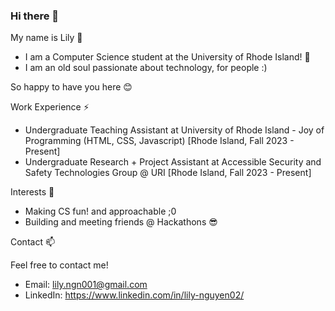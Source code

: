 ### Hi there 👋

My name is Lily 🌱

* I am a Computer Science student at the University of Rhode Island! 🌊
* I am an old soul passionate about technology, for people :)

So happy to have you here 😊

Work Experience ⚡

* Undergraduate Teaching Assistant at University of Rhode Island - Joy of Programming (HTML, CSS, Javascript) [Rhode Island, Fall 2023 - Present]
* Undergraduate Research + Project Assistant at Accessible Security and Safety Technologies Group @ URI [Rhode Island, Fall 2023 - Present]
  
Interests 💬

* Making CS fun! and approachable ;0
* Building and meeting friends @ Hackathons 😎

Contact 📫

Feel free to contact me!

* Email: lily.ngn001@gmail.com
* LinkedIn: https://www.linkedin.com/in/lily-nguyen02/
<!--
**lily-n20/lily-n20** is a ✨ _special_ ✨ repository because its `README.md` (this file) appears on your GitHub profile.

Here are some ideas to get you started:

- 🔭 I’m currently working on ...
- 🌱 I’m currently learning ...
- 👯 I’m looking to collaborate on ...
- 🤔 I’m looking for help with ...
- 💬 Ask me about ...
- 📫 How to reach me: ...
- 😄 Pronouns: ...
- ⚡ Fun fact: ...
-->
